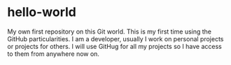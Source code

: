 # hello-world
My own first repository on this Git world.
This is my first time using the GitHub particularities. I am a developer, usually I work on personal projects or projects for others.
I will use GitHug for all my projects so I have access to them from anywhere now on.
